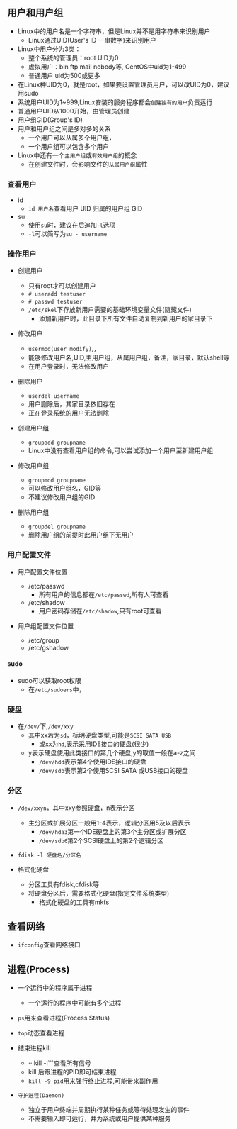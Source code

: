 ## 用户和用户组
- Linux中的用户名是一个字符串，但是Linux并不是用字符串来识别用户
  * Linux通过UID(User's ID 一串数字)来识别用户
- Linux中用户分为3类：
  * 整个系统的管理员：root UID为0
  * 虚拟用户：bin ftp mail nobody等, CentOS中uid为1-499
  * 普通用户  uid为500或更多
- 在Linux种UID为0，就是root，如果要设置管理员用户，可以改UID为0，建议用sudo
- 系统用户UID为1~999,Linux安装的服务程序都会```创建独有的用户```负责运行
- 普通用户UID从1000开始，由管理员创建
- 用户组GID(Group's ID)
- 用户和用户组之间是多对多的关系
  * 一个用户可以从属多个用户组，
  * 一个用户组可以包含多个用户
- Linux中还有一个```主用户组```或```有效用户组```的概念
  * 在创建文件时，会影响文件的```从属用户组```属性

### 查看用户
- id 
  * ```id 用户名```查看用户 UID 归属的用户组 GID
- su
  * 使用```su```时，建议在后追加```-l```选项
  * ```-l```可以简写为```su - username```

### 操作用户
- 创建用户
  * 只有root才可以创建用户
  * ```# useradd testuser```
  * ```# passwd testuser```
  * ```/etc/skel```下存放新用户需要的基础环境变量文件(隐藏文件)
    - 添加新用户时，此目录下所有文件自动复制到新用户的家目录下
- 修改用户
  * ```usermod(user modify)```,，
  * 能够修改用户名,UID,主用户组，从属用户组，备注，家目录，默认shell等
  * 在用户登录时，无法修改用户
- 删除用户
  * ```userdel username```
  * 用户删除后，其家目录依旧存在
  * 正在登录系统的用户无法删除

- 创建用户组
  * ```groupadd groupname```
  * Linux中没有查看用户组的命令,可以尝试添加一个用户至新建用户组

- 修改用户组
  * ```groupmod groupname```
  * 可以修改用户组名，GID等
  * 不建议修改用户组的GID

- 删除用户组
  * ```groupdel groupname```
  * 删除用户组的前提时此用户组下无用户


### 用户配置文件
- 用户配置文件位置
  * /etc/passwd
    * 所有用户的信息都在```/etc/passwd```,所有人可查看
  * /etc/shadow
    * 用户密码存储在```/etc/shadow```,只有root可查看

- 用户组配置文件位置
  * /etc/group
  * /etc/gshadow



#### sudo
- sudo可以获取root权限
  * 在```/etc/sudoers```中，

### 硬盘
- 在```/dev/```下,```/dev/xxy```
  * 其中xx若为```sd```，标明硬盘类型,可能是```SCSI SATA USB```
    - 或xx为```hd```,表示采用IDE接口的硬盘(很少)
  * y表示硬盘使用此类接口的第几个硬盘,y的取值一般在a-z之间
    - ```/dev/hdd```表示第4个使用IDE接口的硬盘
    - ```/dev/sdb```表示第2个使用SCSI SATA 或USB接口的硬盘

### 分区
- ```/dev/xxyn```，其中xxy参照硬盘，n表示分区
  * 主分区或扩展分区一般用1-4表示，逻辑分区用5及以后表示
    - ```/dev/hda3```第一个IDE硬盘上的第3个主分区或扩展分区
    - ```/dev/sdb6```第2个SCSI硬盘上的第2个逻辑分区
- ```fdisk -l 硬盘名/分区名```

- 格式化硬盘
  * 分区工具有fdisk,cfdisk等
  * 将硬盘分区后，需要格式化硬盘(指定文件系统类型)
    - 格式化硬盘的工具有mkfs

## 查看网络
- ```ifconfig```查看网络接口

## 进程(Process)
- 一个运行中的程序属于进程
  * 一个运行的程序中可能有多个进程
- ```ps```用来查看进程(Process Status)
- ```top```动态查看进程

- 结束进程kill
  * ···kill -l```查看所有信号
  * kill 后跟进程的PID即可结束进程
  * ```kill -9 pid```用来强行终止进程,可能带来副作用

- ```守护进程(Daemon)```
  * 独立于用户终端并周期执行某种任务或等待处理发生的事件
  * 不需要输入即可运行，并为系统或用户提供某种服务
